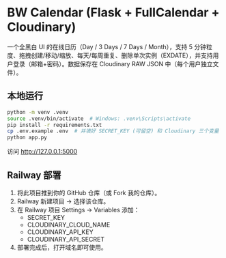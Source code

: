 # BW Calendar (Flask + FullCalendar + Cloudinary)

一个全黑白 UI 的在线日历（Day / 3 Days / 7 Days / Month），支持 5 分钟粒度、拖拽创建/移动/缩放、每天/每周重复、删除单次实例（EXDATE），并支持用户登录（邮箱+密码）。数据保存在 Cloudinary RAW JSON 中（每个用户独立文件）。

## 本地运行

```bash
python -m venv .venv
source .venv/bin/activate  # Windows: .venv\Scripts\activate
pip install -r requirements.txt
cp .env.example .env  # 并填好 SECRET_KEY (可留空) 和 Cloudinary 三个变量
python app.py
```

访问 http://127.0.0.1:5000

## Railway 部署

1. 将此项目推到你的 GitHub 仓库（或 Fork 我的仓库）。
2. Railway 新建项目 -> 选择该仓库。
3. 在 Railway 项目 Settings -> Variables 添加：
   - SECRET_KEY
   - CLOUDINARY_CLOUD_NAME
   - CLOUDINARY_API_KEY
   - CLOUDINARY_API_SECRET
4. 部署完成后，打开域名即可使用。

